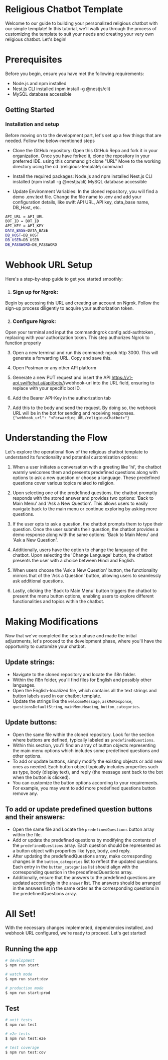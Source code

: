 # Religious Chatbot Template

Welcome to our guide to building your personalized religious chatbot with our simple template! In this tutorial, we'll walk you through the process of customizing the template to suit your needs and creating your very own religious chatbot. Let's begin!


# Prerequisites
Before you begin, ensure you have met the following requirements:

* Node.js and npm installed
* Nest.js CLI installed (npm install -g @nestjs/cli)
* MySQL database accessible

## Getting Started
### Installation and setup
Before moving on to the development part, let's set up a few things that are needed. Follow the below-mentioned steps
 
* Clone the GitHub repository: Open this GitHub Repo and fork it in your organization. Once you have forked it, clone the repository in your preferred IDE. using this command
git clone "URL" 
Move to the working directory using the cd .\religious-template\ command

* Install the required packages: 
Node.js and npm installed 
Nest.js CLI installed (npm install -g @nestjs/cli)
MySQL database accessible 

* Update Environment Variables: In the cloned repository, you will find a demo .env.text file. Change the file name to .env and add your configuration details, like swift API URL, API key, data_base name, DB_Host, etc.

```bash
API_URL = API_URL
BOT_ID = BOT_ID
API_KEY = API_KEY
DATA_BASE=DATA_BASE
DB_HOST=DB_HOST
DB_USER=DB_USER
DB_PASSWORD=DB_PASSWORD
```
# Webhook URL Setup
Here's a step-by-step guide to get you started smoothly:

1. ### Sign up for Ngrok: 
Begin by accessing this URL and creating an account on Ngrok. Follow the sign-up process diligently to acquire your authorization token.

2. ### Configure Ngrok: 
Open your terminal and input the commandngrok config add-authtoken <TOKEN>, replacing <TOKEN> with your authorization token. This step authorizes Ngrok to function properly

3. Open a new terminal and run this command:
ngrok http 3000. This will generate a forwarding URL. Copy and save this.

4. Open Postman or any other API platform

5. Generate a new PUT request and insert the API https://v1-api.swiftchat.ai/api/bots/<bot-id>/webhook-url into the URL field, ensuring to replace <bot-id> with your specific bot ID.

6. Add the Bearer API-Key in the authorization tab

7. Add this to the body and send the request. By doing so, the webhook URL will be in the bot for sending and receiving responses.
`{"webhook_url": "<Forwarding URL/religiousChatbot>"}`


# Understanding the Flow
Let's explore the operational flow of the religious chatbot template to understand its functionality and potential customization options:

1. When a user initiates a conversation with a greeting like 'hi', the chatbot warmly welcomes them and presents predefined questions along with options to ask a new question or choose a language. These predefined questions cover various topics related to religion.

2. Upon selecting one of the predefined questions, the chatbot promptly responds with the stored answer and provides two options: 'Back to Main Menu' and 'Ask a New Question'. This allows users to easily navigate back to the main menu or continue exploring by asking more questions.

3. If the user opts to ask a question, the chatbot prompts them to type their question. Once the user submits their question, the chatbot provides a demo response along with the same options: 'Back to Main Menu' and 'Ask a New Question'.

4. Additionally, users have the option to change the language of the chatbot. Upon selecting the 'Change Language' button, the chatbot presents the user with a choice between Hindi and English.

5. When users choose the 'Ask a New Question' button, the functionality mirrors that of the 'Ask a Question' button, allowing users to seamlessly ask additional questions.

6. Lastly, clicking the 'Back to Main Menu' button triggers the chatbot to present the menu button options, enabling users to explore different functionalities and topics within the chatbot.

# Making Modifications
  Now that we've completed the setup phase and made the initial adjustments, let's proceed to the development phase, where you'll have the opportunity to customize your chatbot.

  ## Update strings:
   - Navigate to the cloned repository and locate the i18n folder.
   - Within the i18n folder, you'll find files for English and possibly other languages.
   - Open the English-localized file, which contains all the text strings and button labels used in our chatbot template.
   - Update the strings like the `welcomeMessage`, `askMeResponse`, `questionsDefaultString`, `mainMenuHeading`, `button_categories`.

 ## Update buttons:
   - Open the same file within the cloned repository. Look for the section where buttons are defined, typically labeled as `predefinedQuestions`.
   - Within this section, you'll find an array of button objects representing the main menu options which includes some predefined questions and other options.
   - To add or update buttons, simply modify the existing objects or add new ones as needed. Each button object typically includes properties such as type, body (display text), and reply (the message sent back to the bot when the button is clicked).
   - You can customize the button options according to your requirements. For example, you may want to add more predefined questions button remove any.

 ## To add or update predefined question buttons and their answers:

  - Open the same file and Locate the `predefinedQuestions` button array within the file.
  - Add or update the predefined questions by modifying the contents of the `predefinedQuestions` array. Each question should be represented as a button object with properties like type, body, and reply.
  - After updating the predefinedQuestions array, make corresponding changes in the `button_categories` list to reflect the updated questions. Each entry in the `button_categories` list should align with the corresponding question in the predefinedQuestions array.
  - Additionally, ensure that the answers to the predefined questions are updated accordingly in the `answer` list. The answers should be arranged in the answers list in the same order as the corresponding questions in the predefinedQuestions array.


# All Set!
With the necessary changes implemented, dependencies installed, and webhook URL configured, we're ready to proceed. Let's get started!
## Running the app

```bash
# development
$ npm run start

# watch mode
$ npm run start:dev

# production mode
$ npm run start:prod
```

## Test

```bash
# unit tests
$ npm run test

# e2e tests
$ npm run test:e2e

# test coverage
$ npm run test:cov
```


